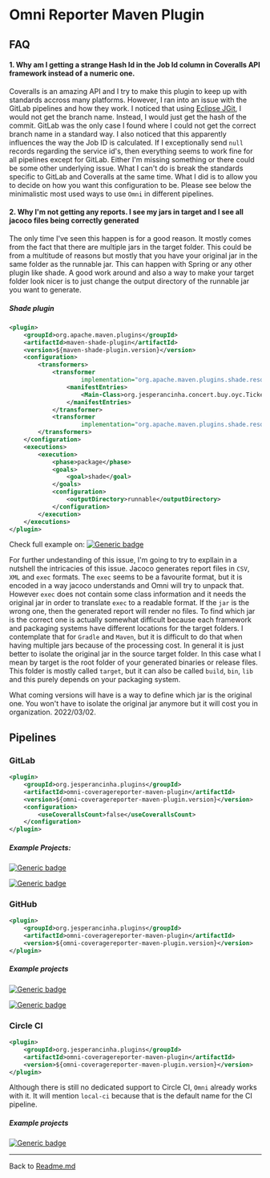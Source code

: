 # Omni Reporter Maven Plugin

## FAQ

#### 1. Why am I getting a strange Hash Id in the Job Id column in Coveralls API framework instead of a numeric one.
Coveralls is an amazing API and I try to make this plugin to keep up with standards accross many platforms.
However, I ran into an issue with the GitLab pipelines and how they work. I noticed that using [Eclipse JGit](https://www.eclipse.org/jgit/), I would not get the branch name. Instead, I would just get the hash of the commit. GitLab was the only case I found where I could not get the correct branch name in a standard way.
I also noticed that this apparently influences the way the Job ID is calculated. 
If I exceptionally send `null` records regarding the service id's, then everything seems to work fine for all pipelines except for GitLab. Either I'm missing something or there could be some other underlying issue. What I can't do is break the standards specific to GitLab and Coveralls at the same time.
What I did is to allow you to decide on how you want this configuration to be. Please see below the minimalistic most used ways to use `Omni` in different pipelines.

#### 2. Why I'm not getting any reports. I see my jars in target and I see all jacoco files being correctly generated
The only time I've seen this happen is for a good reason. It mostly comes from the fact that there are multiple jars in the target folder. This could be from a multitude of reasons but mostly that you have your original jar in the same folder as the runnable jar. This can happen with Spring or any other plugin like shade. A good work around and also a way to make your target folder look nicer is to just change the output directory of the runnable jar you want to generate.

##### Shade plugin

```xml
<plugin>
    <groupId>org.apache.maven.plugins</groupId>
    <artifactId>maven-shade-plugin</artifactId>
    <version>${maven-shade-plugin.version}</version>
    <configuration>
        <transformers>
            <transformer
                    implementation="org.apache.maven.plugins.shade.resource.ManifestResourceTransformer">
                <manifestEntries>
                    <Main-Class>org.jesperancinha.concert.buy.oyc.TicketServiceLauncher</Main-Class>
                </manifestEntries>
            </transformer>
            <transformer
                    implementation="org.apache.maven.plugins.shade.resource.ServicesResourceTransformer"/>
        </transformers>
    </configuration>
    <executions>
        <execution>
            <phase>package</phase>
            <goals>
                <goal>shade</goal>
            </goals>
            <configuration>
                <outputDirectory>runnable</outputDirectory>
            </configuration>
        </execution>
    </executions>
</plugin>
```

Check full example on: [![Generic badge](https://img.shields.io/static/v1.svg?label=GitHub&message=Buy%20Odd%20Yucca%20Concert🌴&color=informational)](https://github.com/jesperancinha/buy-odd-yucca-concert)

For further undestanding of this issue, I'm going to try to expllain in a nutshell the intricacies of this issue. Jacoco generates report files in `CSV`, `XML` and `exec` formats. The `exec` seems to be a favourite format, but it is encoded in a way jacoco understands and Omni will try to unpack that. However `exec` does not contain some class information and it needs the original jar in order to translate `exec` to a readable format. If the `jar` is the wrong one, then the generated report will render no files. To find which jar is the correct one is actually somewhat difficult because each framework and packaging systems have different locations for the target folders. I contemplate that for `Gradle` and `Maven`, but it is difficult to do that when having multiple jars because of the processing cost. In general it is just better to isolate the original jar in the source target folder. In this case what I mean by target is the root folder of your generated binaries or release files. This folder is mostly called `target`, but it can also be called `build`, `bin`, `lib` and this purely depends on your packaging system.

What coming versions will have is a way to define which jar is the original one. You won't have to isolate the original jar anymore but it will cost you in organization. 2022/03/02.
## Pipelines

### GitLab

```xml
<plugin>
    <groupId>org.jesperancinha.plugins</groupId>
    <artifactId>omni-coveragereporter-maven-plugin</artifactId>
    <version>${omni-coveragereporter-maven-plugin.version}</version>
    <configuration>
        <useCoverallsCount>false</useCoverallsCount>
    </configuration>
</plugin>
```

##### Example Projects:

[![Generic badge](https://img.shields.io/static/v1.svg?label=GitLab&message=Favourite%20Lyrics%20App&color=informational)](https://gitlab.com/jesperancinha/favourite-lyrics-app)

[![Generic badge](https://img.shields.io/static/v1.svg?label=GitLab&message=Video%20Series%20Apps&color=informational)](https://gitlab.com/jesperancinha/video-series-app)


### GitHub
```xml
<plugin>
    <groupId>org.jesperancinha.plugins</groupId>
    <artifactId>omni-coveragereporter-maven-plugin</artifactId>
    <version>${omni-coveragereporter-maven-plugin.version}</version>
</plugin>
```

##### Example projects

[![Generic badge](https://img.shields.io/static/v1.svg?label=GitHub&message=Concert%20Demos%20🎸%20&color=informational)](https://github.com/jesperancinha/concert-demos-root)

[![Generic badge](https://img.shields.io/static/v1.svg?label=GitHub&message=From%20Paris%20to%20Berlin%20🛣&color=informational)](https://github.com/jesperancinha/from-paris-to-berlin-circuit-breaker)


### Circle CI

```xml
<plugin>
    <groupId>org.jesperancinha.plugins</groupId>
    <artifactId>omni-coveragereporter-maven-plugin</artifactId>
    <version>${omni-coveragereporter-maven-plugin.version}</version>
</plugin>
```

Although there is still no dedicated support to Circle CI, `Omni` already works with it.
It will mention `local-ci` because that is the default name for the CI pipeline.

##### Example projects

[![Generic badge](https://img.shields.io/static/v1.svg?label=GitHub&message=image-sizer&color=informational)](https://github.com/jesperancinha/image-sizer)


---

 
Back to [Readme.md](./README.md)